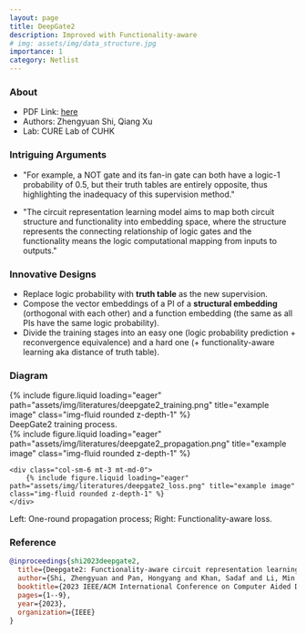 ```yaml
---
layout: page
title: DeepGate2
description: Improved with Functionality-aware
# img: assets/img/data_structure.jpg
importance: 1
category: Netlist
---
```


### About
- PDF Link:  <a href="https://arxiv.org/pdf/2305.16373.pdf">here</a>
- Authors: Zhengyuan Shi, Qiang Xu
- Lab: CURE Lab of CUHK

### Intriguing Arguments
- "For example, a NOT gate and its fan-in gate can both have a logic-1 probability of 0.5, but their truth tables are entirely opposite, thus highlighting the inadequacy of this supervision method."

- "The circuit representation learning model aims to map both circuit
structure and functionality into embedding space, where the structure represents the connecting relationship of logic gates and the functionality means the logic computational mapping from inputs to outputs."

### Innovative Designs
- Replace logic probability with **truth table** as the new supervision.
- Compose the vector embeddings of a PI of a **structural embedding** (orthogonal with each other) and a function embedding (the same as all PIs have the same logic probability).
- Divide the training stages into an easy one (logic probability prediction + reconvergence equivalence) and a hard one (+ functionality-aware learning aka distance of truth table).

### Diagram
<div class="row">
    <div class="col-sm mt-3 mt-md-0">
        {% include figure.liquid loading="eager" path="assets/img/literatures/deepgate2_training.png" title="example image" class="img-fluid rounded z-depth-1" %}
    </div>
</div>
<div class="caption">
    DeepGate2 training process.
</div>

<div class="row justify-content-sm-center">
    <div class="col-sm-5 mt-3 mt-md-0">
        {% include figure.liquid loading="eager" path="assets/img/literatures/deepgate2_propagation.png" title="example image" class="img-fluid rounded z-depth-1" %}
    </div>

    <div class="col-sm-6 mt-3 mt-md-0">
        {% include figure.liquid loading="eager" path="assets/img/literatures/deepgate2_loss.png" title="example image" class="img-fluid rounded z-depth-1" %}
    </div>
</div>
<div class="caption">
    Left: One-round propagation process; Right: Functionality-aware loss.
</div>

### Reference
```bib
@inproceedings{shi2023deepgate2,
  title={Deepgate2: Functionality-aware circuit representation learning},
  author={Shi, Zhengyuan and Pan, Hongyang and Khan, Sadaf and Li, Min and Liu, Yi and Huang, Junhua and Zhen, Hui-Ling and Yuan, Mingxuan and Chu, Zhufei and Xu, Qiang},
  booktitle={2023 IEEE/ACM International Conference on Computer Aided Design (ICCAD)},
  pages={1--9},
  year={2023},
  organization={IEEE}
}
```